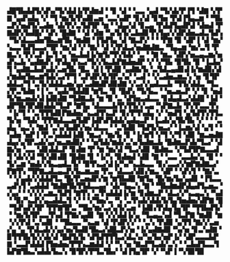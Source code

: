 ▟█▜▙▟▟▜▞▟▚▞▜▞▟▟▐▞▛▟▆▟▝▝▊▝▟▝▝▃▃▝▄▟▝▜▞▟▞▛▐▜▝▟▇▝▞▛▇▝▄▟▚▟▄▝▞▝▜▝▆▞▙▜▚▟▊▃▅▝▃▃▚▟▛▝▊▞▟▝▊▜▅▝▛▟▐▜▄▃▆▝▝▜▙▃▛▞▅▟▜▞▃▟▅▝▟▞▛▞▃▜▟▜▛▝▆▝▝▟▄▞▟▝▊▃▄▝▛▟▟▜▄▟▛▟▝▟▅▟▝▛▇▟▛▞▙▟█▞▝▟▚▝█▟▇▝▝▟▝▟▆▝▚▞▙▜▞▃▙▟▊▜▚▜▄▞▞▟▛▟▅▃▟▃▜▟▚▝▜▞▟▃▃▟▅▜▙▃▆▜▙▝▆▟▇▝▐▜▟▜▄▝▟▝▇▃▛▞▝▝▝▛▇▝▉▝▟▛▐▝▟▝▆▞▚▃▃▜▟▜▃▃▞▜▛▝▆▞▟▝▞▝▇▞▝▟▝▞▛▟▃▞▅▟▇▟▇▃▝▜▄▃▆▝▆▞▃▜▝▛▇▃▚▝▛▞▃▛▐▃▜▝▄▝▅▃▙▟▐▞▆▜▞▜▚▜▟▞▝▃▝▝▇▝▆▃▝▟▛▞▅▃▄▃▆▞▅▟▚▃▙▝▄▟▇▟▚▝▛▟▄▜▚▃▞▜▞▞▙▃▙▛▇▟▅▟▛▝▞▝▞▜▙▝▉▜▙▝▉▝▐▃▙▞▜▝▄▟▇▃▙▟▚▟▞▃▅▜▙▝█▃▝▟▐▝▛▟█▝▄▟▇▞▙▝▃▜▟▃▄▟▊▟▐▞▆▟▉▞▟▞▆▟▅▜▅▃▆▜▟▞▃▞▛▜▝▃▛▟▛▞▙▜▛▃▚▞▝▃▟▝▝▞▃▟▅▃▆▃▚▝▅▝▊▜▛▟▟▃▞▜▝▃▜▞▟▟▟▃▅▞▄▞▃▟▇▟▛▟▉▟▇▝▞▃▞▞▄▟▃▃▙▝▜▜▞▟▟▃▝▜▃▞▛▃▜▟▆▝▐▝▃▝▄▟▞▜▟▟█▝▆▜▃▝▊▝█▟▚▝▜▞▙▃▝▝▅▃▅▃▛▝▞▝▊▝▅▟▜▞▆▃▅▟▞▟▐▟▉▟▇▝▜▟▇▃▙▝▆▝▉▝▃▝▟▜▅▃▟▃▃▝▊▟▄▟▃▞▟▟█▝▐▟▝▟▛▜▙▜▛▟▉▟▟▞▜▃▛▝▇▜▄▝▟▃▃▃▙▜▚▜▜▞▞▃▄▝▚▛▇▃▙▝▛▞▛▃▃▜▚▝▐▞▜▝▝▃▜▜▜▟▊▛▇▟▅▞▚▃▟▜▚▃▛▝▊▞▛▜▚▟▄▝▞▝▅▟▜▝▄▜▟▜▚▜▜▃▜▞▅▝▜▟▞▝▛▛▇▟▃▃▅▜▟▛▐▟▛▟▜▟▟▞▄▟▄▃▛▝▐▃▟▞▄▜▙▜▙▝▞▝▝▝▃▟▄▝▄▃▚▝▇▟▝▃▚▞▙▟▛▞▅▞▟▃▃▝▝▃▜▟▉▝▜▟▜▞▅▃▞▝▐▃▆▞▟▝▄▜▝▝▚▟▅▝▅▛▐▝▛▃▚▟▟▟▐▟▊▝▆▃▞▝▆▞▙▝▊▝▐▞▆▜▝▞▜▝▞▜▝▟▉▝▆▃▅▟▇▟▄▞▄▜▛▃▟▞▄▞▅▃▆▟▉▞▝▝▅▜▟▞▆▟▞▃▚▞▙▟▆▃▙▝█▟▆▃▛▟▞▜▃▞▝▟▇▞▅▝▃▃▝▟▊▟▟▃▛▝▊▟▆▝▛▝▆▝▆▞▟▝▜▃▞▟▉▝█▟▆▃▝▞▜▟▜▛▇▃▃▟▜▝▟▞▞▟▝▜▞▟▊▟▉▝█▟▇▝▊▝▐▞▚▝▉▟▅▟▝▟▉▝▇▝▝▃▃▝▃▃▙▞▄▝█▝▝▜▞▃▆▝▅▟▞▞▙▃▄▟▃▜▞▝▉▜▚▃▞▟▐▞▚▞▚▃▙▃▃▝▊▞▃▃▞▞▆▛▇▟▇▃▞▛▇▜▚▝▜▛▇▃▟▃▄▃▛▞▙▃▆▃▅▝▛▃▝▟▃▃▞▟▊▞▆▃▝▟▛▝▝▟▚▜▝▝▇▞▃▝▝▞▄▟▞▞▟▟▟▜▃▝█▞▛▃▅▟▛▞▆▝▆▜▙▟█▝▇▜▄▝█▞▆▞▙▞▄▟▊▝▐▜▃▃▃▟▚▜▝▃▟▟▟▝▇▟▇▜▙▜▜▟▃▃▄▞▝▟▞▜▄▃▚▝▇▝▝▜▙▟▆▟▛▟▄▟▜▃▅▃▝▞▄▞▝▝▞▞▞▃▆▃▜▟▜▝▇▜▚▝▃▜▚▟▟▟▐▞▆▝▊▟▆▃▛▝▟▃▞▞▚▃▄▃▚▝▚▟▝▝▉▞▚▃▛▞▄▃▟▟▃▜▝▞▝▝▞▜▅▞▃▝▚▝▃▜▚▟▞▟▟▞▙▜▄▜▅▟▅▞▟▛▇▝█▝▜▟▚▟▚▜▛▝▛▛▇▜▛▃▝▜▙▞▆▞▃▞▄▜▞▃▅▝▐▟▊▞▛▟▄▜▄▜▛▝▜▜▙▟▜▞▝▝▆▞▙▜▛▃▃▜▚▟▝▛▇▞▄▟▊▝▇▝▞▞▟▟▐▞▄▝▜▃▄▃▚▟▝▜▃▛▇▝▆▟▊▝▆▝▞▞▛▟▝▃▚▟▊▝▝▜▙▃▃▝▚▃▅▝▟▝▛▟▛▞▞▝▝▃▚▝▛▟▉▝▄▜▜▝▇▞▞▃▅▞▄▝▄▝▛▟▃▟▞▞▄▞▅▞▙▟▊▜▙▃▞▟█▃▛▞▅▝▐▞▄▟▇▟▉▝▚▞▅▝▊▃▚▟▇▝▉▜▜▜▙▜▞▞▟▞▟▝█▟▜▞▙▝▟▜▟▜▜▜▃▞▟▃▚▞▚▞▙▞▅▛▐▞▝▟▛▃▃▃▙▛▇▝▃▃▛▟▟▟▐▜▅▟▅▞▛▜▚▃▆▟▟▝▞▝▚▝▅▝▇▃▛▜▃▟▞▃▚▝▝▃▙▟▜▃▃▜▙▛▇▜▙▃▚▟▟▞▙▃▚▝▉▜▛▞▛▜▃▜▙▞▝▟▐▜▄▜▛▝▞▝▚▛▐▝▚▜▉▜▉
